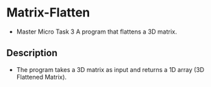 # Matrix-Flatten
- Master Micro Task 3 A program that flattens a 3D matrix.

## Description
- The program takes a 3D matrix as input and returns a 1D array (3D Flattened Matrix).
